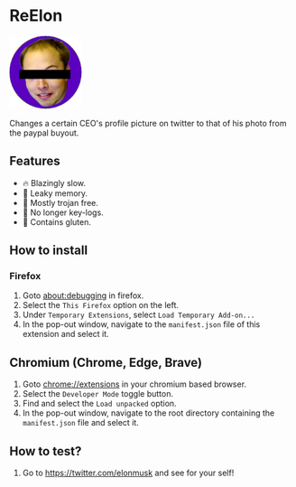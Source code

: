 # ReElon

![icon](./images/RealElon_icon-128.png)

Changes a certain CEO's profile picture on twitter to that of his photo from the paypal buyout.

## Features

- 🔥 Blazingly slow.
- 🫗 Leaky memory.
- 🐎 Mostly trojan free.
- 🔑 No longer key-logs.
- 🍞 Contains gluten.


## How to install

### Firefox
1. Goto [about:debugging](about:debugging) in firefox.
2. Select the `This Firefox` option on the left.
3. Under `Temporary Extensions`, select `Load Temporary Add-on...`
4. In the pop-out window, navigate to the `manifest.json` file of this extension and select it.

## Chromium (Chrome, Edge, Brave)
1. Goto [chrome://extensions](chrome://extensions) in your chromium based browser.
2. Select the `Developer Mode` toggle button.
3. Find and select the `Load unpacked` option.
4. In the pop-out window, navigate to the root directory containing the `manifest.json` file and select it.

## How to test?

1. Go to https://twitter.com/elonmusk and see for your self!

